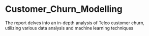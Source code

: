 # Customer_Churn_Modelling
The report delves into an in-depth analysis of Telco customer churn, utilizing various data analysis and machine learning techniques
